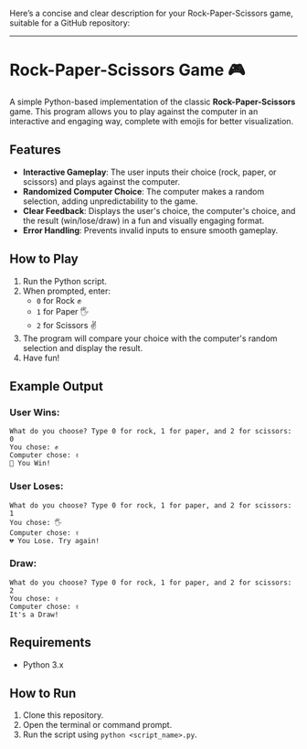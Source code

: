 Here’s a concise and clear description for your Rock-Paper-Scissors game, suitable for a GitHub repository:

---

# Rock-Paper-Scissors Game 🎮

A simple Python-based implementation of the classic **Rock-Paper-Scissors** game. This program allows you to play against the computer in an interactive and engaging way, complete with emojis for better visualization.

## Features
- **Interactive Gameplay**: The user inputs their choice (rock, paper, or scissors) and plays against the computer.
- **Randomized Computer Choice**: The computer makes a random selection, adding unpredictability to the game.
- **Clear Feedback**: Displays the user's choice, the computer's choice, and the result (win/lose/draw) in a fun and visually engaging format.
- **Error Handling**: Prevents invalid inputs to ensure smooth gameplay.

## How to Play
1. Run the Python script.
2. When prompted, enter:
   - `0` for Rock ✊  
   - `1` for Paper 🖐  
   - `2` for Scissors ✌️  
3. The program will compare your choice with the computer's random selection and display the result.
4. Have fun!

## Example Output
### User Wins:
```
What do you choose? Type 0 for rock, 1 for paper, and 2 for scissors: 0
You chose: ✊
Computer chose: ✌️
🎉 You Win!
```

### User Loses:
```
What do you choose? Type 0 for rock, 1 for paper, and 2 for scissors: 1
You chose: 🖐
Computer chose: ✌️
💔 You Lose. Try again!
```

### Draw:
```
What do you choose? Type 0 for rock, 1 for paper, and 2 for scissors: 2
You chose: ✌️
Computer chose: ✌️
It's a Draw!
```

## Requirements
- Python 3.x

## How to Run
1. Clone this repository.
2. Open the terminal or command prompt.
3. Run the script using `python <script_name>.py`.
